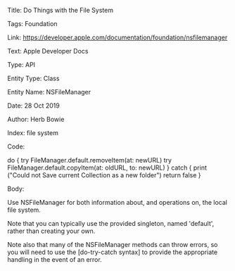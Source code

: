 Title:  Do Things with the File System

Tags:   Foundation

Link:   https://developer.apple.com/documentation/foundation/nsfilemanager

Text:   Apple Developer Docs

Type:   API

Entity Type: Class

Entity Name: NSFileManager

Date:   28 Oct 2019

Author: Herb Bowie

Index:  file system

Code: 

do {
	try FileManager.default.removeItem(at: newURL)
	try FileManager.default.copyItem(at: oldURL, to: newURL)
} catch {
	print ("Could not Save current Collection as a new folder")
	return false
}

Body: 

Use NSFileManager for both information about, and operations on, the local file system. 

Note that you can typically use the provided singleton, named 'default', rather than creating your own.

Note also that many of the NSFileManager methods can throw errors, so you will need to use the [do-try-catch syntax] to provide the appropriate handling in the event of an error. 

[catch]: https://docs.swift.org/swift-book/LanguageGuide/ErrorHandling.html
